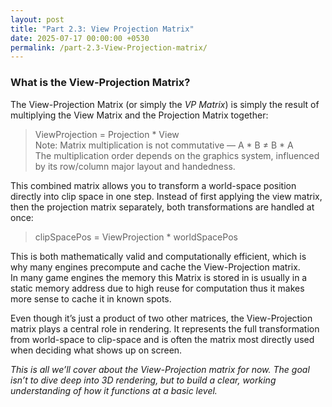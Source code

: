 ```yaml
---
layout: post
title: "Part 2.3: View Projection Matrix"
date: 2025-07-17 00:00:00 +0530
permalink: /part-2.3-View-Projection-matrix/
---
```


### **What is the View-Projection Matrix?**

The View-Projection Matrix (or simply the *VP Matrix*) is simply the result of multiplying the View Matrix and the Projection Matrix together:
>ViewProjection = Projection * View  
Note: Matrix multiplication is not commutative — A * B ≠ B * A  
The multiplication order depends on the graphics system, influenced by its row/column major layout and handedness.

This combined matrix allows you to transform a world-space position directly into clip space in one step. Instead of first 
applying the view matrix, then the projection matrix separately, both transformations are handled at once:

>clipSpacePos = ViewProjection * worldSpacePos

This is both mathematically valid and computationally efficient, which is why many engines precompute and cache the View-Projection matrix.  
In many game engines the memory this Matrix is stored in is usually in a static memory address due to high reuse for computation thus it makes
more sense to cache it in known spots.

Even though it’s just a product of two other matrices, the View-Projection matrix plays a central role in rendering.
It represents the full transformation from world-space to clip-space and is often the matrix most directly used when deciding what shows up on screen.  

*This is all we’ll cover about the View-Projection matrix for now. The goal isn’t to dive deep into 3D rendering, but to build a clear, 
working understanding of how it functions at a basic level.*  